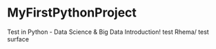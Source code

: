 # MyFirstPythonProject
Test in Python - Data Science &amp; Big Data  Introduction! 
test Rhema/ test surface